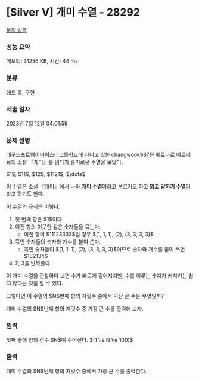 # [Silver V] 개미 수열 - 28292 

[문제 링크](https://www.acmicpc.net/problem/28292) 

### 성능 요약

메모리: 31256 KB, 시간: 44 ms

### 분류

애드 혹, 구현

### 제출 일자

2023년 7월 12일 04:01:59

### 문제 설명

<p>대구소프트웨어마이스터고등학교에 다니고 있는 changwook987은 베르나르 베르베르의 소설 『개미』를 읽다가 흥미로운 수열을 보았다.</p>

<p>$1$, $11$, $12$, $1121$, $\dots$</p>

<p>이 수열은 소설 『개미』에서 나와 <strong>개미 수열</strong>이라고 부르기도 하고 <strong>읽고 말하기 수열</strong>이라고 하기도 한다.</p>

<p>이 수열의 규칙은 이렇다.</p>

<ol>
	<li>첫 번째 항은 $1$이다.</li>
	<li>이전 항의 이웃한 같은 숫자들을 묶는다.
	<ul>
		<li>이전 항이 $11123333$일 경우 $(1, 1, 1), (2), (3, 3, 3, 3)$</li>
	</ul>
	</li>
	<li>묶인 숫자들의 숫자와 개수를 붙여 쓴다.
	<ul>
		<li>묶인 숫자들이 $(1, 1, 1), (2), (3, 3, 3, 3)$이므로 숫자와 개수를 붙여 쓰면 $132134$</li>
	</ul>
	</li>
	<li>2, 3을 반복한다.</li>
</ol>

<p>이 개미 수열을 관찰하다 보면 수가 빠르게 길어지지만, 수를 이루는 숫자가 커지기는 쉽지 않다는 것을 알 수 있다.</p>

<p>그렇다면 이 수열의 $N$번째 항의 자릿수 중에서 가장 큰 수는 무엇일까?</p>

<p>개미 수열의 $N$번째 항의 자릿수 중 가장 큰 수를 출력해 보자.</p>

### 입력 

 <p>첫째 줄에 양의 정수 $N$이 주어진다. $(1 \le N \le 100)$</p>

### 출력 

 <p>개미 수열의 $N$번째 항의 자릿수 중에서 가장 큰 수를 출력한다.</p>

